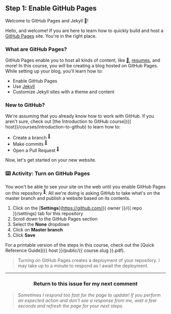 ## Step 1: Enable GitHub Pages

Welcome to GitHub Pages and Jekyll :tada:!

Hello, and welcome! If you are here to learn how to quickly build and host a [GitHub Pages](https://pages.github.com/) site. You're in the right place.

### What are GitHub Pages?

GitHub Pages enable you to host all kinds of content, like [:book:](https://flight-manual.atom.io/), [resumes](https://github.com/jglovier/resume-template), and more! In this course, you will be creating a blog hosted on GitHub Pages. While setting up your blog, you'll learn how to:

- Enable GitHub Pages
- Use [Jekyll](https://jekyllrb.com/)
- Customize Jekyll sites with a theme and content

### New to GitHub?

We're assuming that you already know how to work with GitHub. If you aren't sure, check out [the Introduction to GitHub course]({{ host}}/courses/introduction-to-github) to learn how to:

- Create a branch <sup>[:book:](https://help.github.com/articles/github-glossary/#branch)</sup>
- Make commits <sup>[:book:](https://help.github.com/articles/github-glossary/#commit)</sup>
- Open a Pull Request <sup>[:book:](https://help.github.com/articles/github-glossary/#pull-request)</sup>

Now, let's get started on your new website.

### :keyboard: Activity: Turn on GitHub Pages

You won't be able to see your site on the web until you enable GitHub Pages on this repository <sup>[:book:](https://help.github.com/articles/github-glossary/#repository)</sup>. All we're doing is asking GitHub to take what's on the master branch and publish a website based on its contents.

1. Click on the [**Settings**](https://github.com/{{ owner }}/{{ repo }}/settings) tab for this repository
1. Scroll down to the GitHub Pages section
1. Select the **None** dropdown
1. Click on **Master branch**
1. Click **Save**

For a printable version of the steps in this course, check out the [Quick Reference Guide]({{ host }}/public/{{ course.slug }}.pdf).

> Turning on GitHub Pages creates a deployment of your repository. I may take up to a minute to respond as I await the deployment.

<hr>
<h3 align="center">Return to this issue for my next comment</h3>

> _Sometimes I respond too fast for the page to update! If you perform an expected action and don't see a response from me, wait a few seconds and refresh the page for your next steps._

